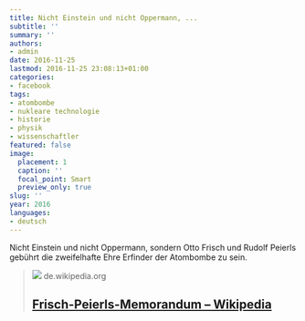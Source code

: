 ```yaml
---
title: Nicht Einstein und nicht Oppermann, ...
subtitle: ''
summary: ''
authors:
- admin
date: 2016-11-25
lastmod: 2016-11-25 23:08:13+01:00
categories:
- facebook
tags:
- atombombe
- nukleare technologie
- historie
- physik
- wissenschaftler
featured: false
image:
  placement: 1
  caption: ''
  focal_point: Smart
  preview_only: true
slug: ''
year: 2016
languages:
- deutsch
---
```


Nicht Einstein und nicht Oppermann, sondern Otto Frisch und Rudolf Peierls gebührt die zweifelhafte Ehre Erfinder der Atombombe zu sein.
> [![](https://upload.wikimedia.org/wikipedia/commons/4/43/University_of_Birmingham_-_Poynting_Physics_Building_-_blue_plaques_group_-_Frisch_Peierls.jpg)](https://de.wikipedia.org/wiki/Frisch-Peierls-Memorandum)
> de.wikipedia.org
> ## [Frisch-Peierls-Memorandum – Wikipedia](https://de.wikipedia.org/wiki/Frisch-Peierls-Memorandum)
>